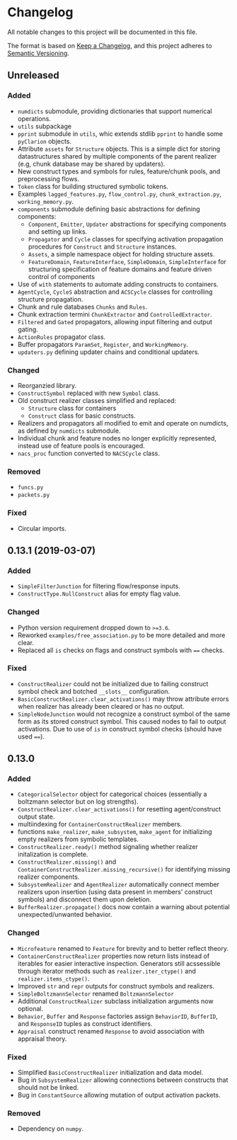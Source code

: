 # Changelog
All notable changes to this project will be documented in this file.

The format is based on [Keep a Changelog](https://keepachangelog.com/en/1.0.0/),
and this project adheres to [Semantic Versioning](https://semver.org/spec/v2.0.0.html).

## Unreleased

### Added

- `numdicts` submodule, providing dictionaries that support numerical operations.
- `utils` subpackage 
- `pprint` submodule in `utils`, whic extends stdlib `pprint` to handle some `pyClarion` objects.
- Attribute `assets` for `Structure` objects. This is a simple dict for storing datastructures shared by multiple components of the parent realizer (e.g, chunk database may be shared by updaters).
- New construct types and symbols for rules, feature/chunk pools, and preprocessing flows.
- `Token` class for building structured symbolic tokens.
- Examples `lagged_features.py`, `flow_control.py`, `chunk_extraction.py`, `working_memory.py`.
- `components` submodule defining basic abstractions for defining components:
    - `Component`, `Emitter`, `Updater` abstractions for specifying components and setting up links.
    - `Propagator` and `Cycle` classes for specifying activation propagation procedures for `Construct` and `Structure` instances.
    - `Assets`, a simple namespace object for holding structure assets.
    - `FeatureDomain`, `FeatureInterface`, `SimpleDomain`, `SimpleInterface` for structuring specification of feature domains and feature driven control of components
- Use of `with` statements to automate adding constructs to containers.
- `AgentCycle`, `CycleS` abstraction and `ACSCycle` classes for controlling structure propagation.  
- Chunk and rule databases `Chunks` and `Rules`.
- Chunk extraction termini `ChunkExtractor` and `ControlledExtractor`.
- `Filtered` and `Gated` propagators, allowing input filtering and output gating.
- `ActionRules` propagator class.
- Buffer propagators `ParamSet`, `Register`, and `WorkingMemory`.
- `updaters.py` defining updater chains and conditional updaters.

### Changed

- Reorganzied library.
- `ConstructSymbol` replaced with new `Symbol` class.
- Old construct realizer classes simplified and replaced: 
    - `Structure` class for containers
    - `Construct` class for basic constructs.
- Realizers and propagators all modified to emit and operate on numdicts, as defined by `numdicts` submodule. 
- Individual chunk and feature nodes no longer explicitly represented, instead use of feature pools is encouraged.
- `nacs_proc` function converted to `NACSCycle` class.

### Removed

- `funcs.py`
- `packets.py`

### Fixed 

- Circular imports.

## 0.13.1 (2019-03-07)

### Added

- `SimpleFilterJunction` for filtering flow/response inputs. 
- `ConstructType.NullConstruct` alias for empty flag value.

### Changed

- Python version requirement dropped down to `>=3.6`.
- Reworked `examples/free_association.py` to be more detailed and more clear.
- Replaced all `is` checks on flags and construct symbols with `==` checks.

### Fixed

- `ConstructRealizer` could not be initialized due to failing construct symbol check and botched `__slots__` configuration.
- `BasicConstructRealizer.clear_activations()` may throw attribute errors when realizer has already been cleared or has no output.
- `SimpleNodeJunction` would not recognize a construct symbol of the same form as its stored construct symbol. This caused nodes to fail to output activations. Due to use of `is` in construct symbol checks (should have used `==`).

## 0.13.0

### Added

- `CategoricalSelector` object for categorical choices (essentially a boltzmann selector but on log strengths).
- `ConstructRealizer.clear_activations()` for resetting agent/construct output state.
- multiindexing for `ContainerConstructRealizer` members.
- functions `make_realizer`, `make_subsystem`, `make_agent` for initializing empty realizers from symbolic templates.
- `ConstructRealizer.ready()` method signaling whether realizer initalization is complete.
- `ConstructRealizer.missing()` and `ContainerConstructRealizer.missing_recursive()` for identifying missing realizer components.
- `SubsystemRealizer` and `AgentRealizer` automatically connect member realizers 
upon insertion (using data present in members' construct symbols) and disconnect
them upon deletion. 
- `BufferRealizer.propagate()` docs now contain a warning about potential unexpected/unwanted behavior.

### Changed

- `Microfeature` renamed to `Feature` for brevity and to better reflect theory.
- `ContainerConstructRealizer` properties now return lists instead of iterables for easier interactive inspection. Generators still acssessible through iterator methods such as `realizer.iter_ctype()` and `realizer.items_ctype()`.
- Improved `str` and `repr` outputs for construct symbols and realizers.
- `SimpleBoltzmannSelector` renamed `BoltzmannSelector`
- Additional `ConstructRealizer` subclass initialization arguments now optional.
- `Behavior`, `Buffer` and `Response` factories assign `BehaviorID`, 
`BufferID`, and `ResponseID` tuples as construct identifiers.
- `Appraisal` construct renamed `Response` to avoid association with appraisal theory.

### Fixed

- Simplified `BasicConstructRealizer` initialization and data model.
- Bug in `SubsystemRealizer` allowing connections between constructs that should 
not be linked.
- Bug in `ConstantSource` allowing mutation of output activation packets. 

### Removed

- Dependency on `numpy`.
